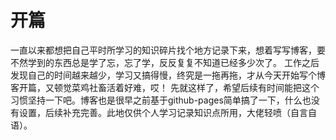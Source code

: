 # 开篇
一直以来都想把自己平时所学习的知识碎片找个地方记录下来，想着写写博客，要不然学到的东西总是学了忘，忘了学，反反复复不知道已经多少次了。
    工作之后发现自己的时间越来越少，学习又搞得慢，终究是一拖再拖，才从今天开始写个博客开篇，又顿觉菜鸡社畜活着好难，哎！ 先就这样了，希望后续有时间能把这个习惯坚持一下吧。博客也是很早之前基于github-pages简单搞了一下，什么也没有设置，后续补充完善。此地仅供个人学习记录知识点所用，大佬轻喷（自言自语）。